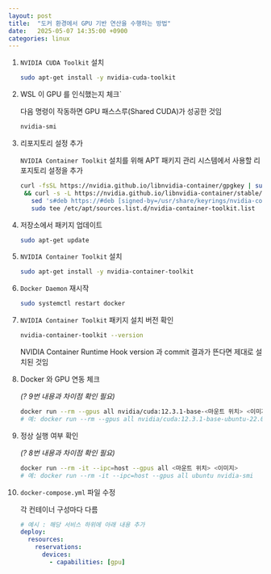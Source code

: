```yaml
---
layout: post
title:  "도커 환경에서 GPU 기반 연산을 수행하는 방법"
date:   2025-05-07 14:35:00 +0900
categories: linux
---
```

1. `NVIDIA CUDA Toolkit` 설치

    ```bash
    sudo apt-get install -y nvidia-cuda-toolkit
    ```

2. WSL 이 GPU 를 인식했는지 체크`
    
    다음 명령이 작동하면 GPU 패스스루(Shared CUDA)가 성공한 것임  

    ```bash
    nvidia-smi
    ```

3. 리포지토리 설정 추가

    `NVIDIA Container Toolkit` 설치를 위해 APT 패키지 관리 시스템에서 사용할 리포지토리 설정을 추가  

    ```bash
    curl -fsSL https://nvidia.github.io/libnvidia-container/gpgkey | sudo gpg --dearmor -o /usr/share/keyrings/nvidia-container-toolkit-keyring.gpg \
     && curl -s -L https://nvidia.github.io/libnvidia-container/stable/deb/nvidia-container-toolkit.list | \
       sed 's#deb https://#deb [signed-by=/usr/share/keyrings/nvidia-container-toolkit-keyring.gpg] https://#g' | \
       sudo tee /etc/apt/sources.list.d/nvidia-container-toolkit.list
    ```

4. 저장소에서 패키지 업데이트

    ```bash
    sudo apt-get update
    ```

5. `NVIDIA Container Toolkit` 설치

    ```bash
    sudo apt-get install -y nvidia-container-toolkit
    ```

6. `Docker Daemon` 재시작

    ```bash
    sudo systemctl restart docker
    ```

7. `NVIDIA Container Toolkit` 패키지 설치 버전 확인

    ```bash
    nvidia-container-toolkit --version
    ```

    NVIDIA Container Runtime Hook version 과 commit 결과가 뜬다면 제대로 설치된 것임  

8. Docker 와 GPU 연동 체크

    *(? 9번 내용과 차이점 확인 필요)*  

    ```bash
    docker run --rm --gpus all nvidia/cuda:12.3.1-base-<마운트 위치> <이미지>
    # 예: docker run --rm --gpus all nvidia/cuda:12.3.1-base-ubuntu-22.04 nvidia-smi
    ```

9. 정상 실행 여부 확인

    *(? 8번 내용과 차이점 확인 필요)*  

    ```bash
    docker run --rm -it --ipc=host --gpus all <마운트 위치> <이미지>
    # 예: docker run --rm -it --ipc=host --gpus all ubuntu nvidia-smi
    ```

10. `docker-compose.yml` 파일 수정

    각 컨테이너 구성마다 다름  

    ```yaml
    # 예시 : 해당 서비스 하위에 아래 내용 추가
    deploy:
      resources:
        reservations:
          devices:
            - capabilities: [gpu]
    ```